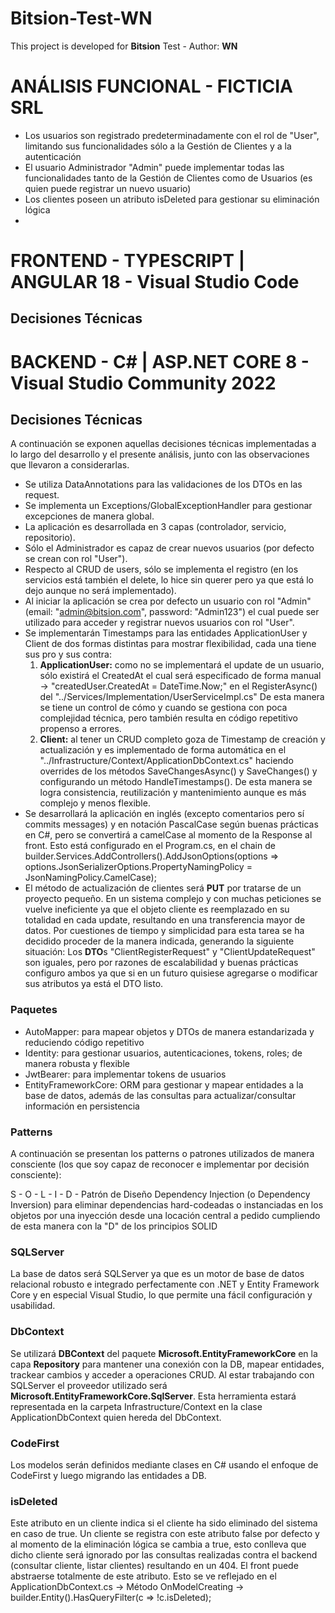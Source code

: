# Bitsion-Test-WN
This project is developed for **Bitsion** Test - Author: **WN**

# ANÁLISIS FUNCIONAL - **FICTICIA SRL**

- Los usuarios son registrado predeterminadamente con el rol de "User", limitando sus funcionalidades sólo a la Gestión de Clientes y a la autenticación
- El usuario Administrador "Admin" puede implementar todas las funcionalidades tanto de la Gestión de Clientes como de Usuarios (es quien puede registrar un nuevo usuario)
- Los clientes poseen un atributo isDeleted para gestionar su eliminación lógica
- 



# FRONTEND - TYPESCRIPT | ANGULAR 18 - Visual Studio Code

## Decisiones Técnicas




# BACKEND - C# | ASP.NET CORE 8 - Visual Studio Community 2022

## Decisiones Técnicas

A continuación se exponen aquellas decisiones técnicas implementadas a lo largo del desarrollo y el presente análisis, junto con las observaciones que llevaron a considerarlas.

- Se utiliza DataAnnotations para las validaciones de los DTOs en las request.
- Se implementa un Exceptions/GlobalExceptionHandler para gestionar excepciones de manera global.
- La aplicación es desarrollada en 3 capas (controlador, servicio, repositorio).
- Sólo el Administrador es capaz de crear nuevos usuarios (por defecto se crean con rol "User").
- Respecto al CRUD de users, sólo se implementa el registro (en los servicios está también el delete, lo hice sin querer pero ya que está lo dejo aunque no será implementado).
- Al iniciar la aplicación se crea por defecto un usuario con rol "Admin" (email: "admin@bitsion.com", password: "Admin123") el cual puede ser utilizado para acceder y registrar nuevos usuarios con rol "User".
- Se implementarán Timestamps para las entidades ApplicationUser y Client de dos formas distintas para mostrar flexibilidad, cada una tiene sus pro y sus contra:
  1. **ApplicationUser:** como no se implementará el update de un usuario, sólo existirá el CreatedAt el cual será especificado de forma manual -> "createdUser.CreatedAt = DateTime.Now;"   en el RegisterAsync() del "../Services/Implementation/UserServiceImpl.cs"
  De esta manera se tiene un control de cómo y cuando se gestiona con poca complejidad técnica, pero también resulta en código repetitivo propenso a errores.
  2. **Client:** al tener un CRUD completo goza de Timestamp de creación y actualización y es implementado de forma automática en el "../Infrastructure/Context/ApplicationDbContext.cs"     haciendo overrides de los métodos SaveChangesAsync() y SaveChanges() y configurando un método HandleTimestamps().
  De esta manera se logra consistencia, reutilización y mantenimiento aunque es más complejo y menos flexible.
- Se desarrollará la aplicación en inglés (excepto comentarios pero sí commits messages) y en notación PascalCase según buenas prácticas en C#, pero se convertirá a camelCase al momento de la Response al front. Esto está configurado en el Program.cs, en el chain de builder.Services.AddControllers().AddJsonOptions(options => options.JsonSerializerOptions.PropertyNamingPolicy = JsonNamingPolicy.CamelCase);
- El método de actualización de clientes será **PUT** por tratarse de un proyecto pequeño. En un sistema complejo y con muchas peticiones se vuelve ineficiente ya que el objeto cliente es reemplazado en su totalidad en cada update, resultando en una transferencia mayor de datos. Por cuestiones de tiempo y simplicidad para esta tarea se ha decidido proceder de la manera indicada, generando la siguiente situación: Los **DTO**s "ClientRegisterRequest" y "ClientUpdateRequest" son iguales, pero por razones de escalabilidad y buenas prácticas configuro ambos ya que si en un futuro quisiese agregarse o modificar sus atributos ya está el DTO listo.

### Paquetes

- AutoMapper: para mapear objetos y DTOs de manera estandarizada y reduciendo código repetitivo
- Identity: para gestionar usuarios, autenticaciones, tokens, roles; de manera robusta y flexible
- JwtBearer: para implementar tokens de usuarios
- EntityFrameworkCore: ORM para gestionar y mapear entidades a la base de datos, además de las consultas para actualizar/consultar información en persistencia

### Patterns

A continuación se presentan los patterns o patrones utilizados de manera consciente (los que soy capaz de reconocer e implementar por decisión consciente):

S - 
O - 
L - 
I - 
D - Patrón de Diseño Dependency Injection (o Dependency Inversion) para eliminar dependencias hard-codeadas o instanciadas en los objetos por una inyección desde una locación central a pedido cumpliendo de esta manera con la "D" de los principios SOLID

### SQLServer

La base de datos será SQLServer ya que es un motor de base de datos relacional robusto e integrado perfectamente con .NET y Entity Framework Core y en especial Visual Studio, lo que permite una fácil configuración y usabilidad.

### DbContext

Se utilizará **DBContext** del paquete **Microsoft.EntityFrameworkCore** en la capa **Repository** para mantener una conexión con la DB, mapear entidades, trackear cambios y acceder a operaciones CRUD. Al estar trabajando con SQLServer el proveedor utilizado será **Microsoft.EntityFrameworkCore.SqlServer**. Esta herramienta estará representada en la carpeta Infrastructure/Context en la clase ApplicationDbContext quien hereda del DbContext.

### CodeFirst

Los modelos serán definidos mediante clases en C# usando el enfoque de CodeFirst y luego migrando las entidades a DB.

### isDeleted

Este atributo en un cliente indica si el cliente ha sido eliminado del sistema en caso de true. Un cliente se registra con este atributo false por defecto y al momento de la eliminación lógica se cambia a true, esto conlleva que dicho cliente será ignorado por las consultas realizadas contra el backend (consultar cliente, listar clientes) resultando en un 404. El front puede abstraerse totalmente de este atributo.
Esto se ve reflejado en el ApplicationDbContext.cs -> Método OnModelCreating -> builder.Entity<Client>().HasQueryFilter(c => !c.isDeleted);
